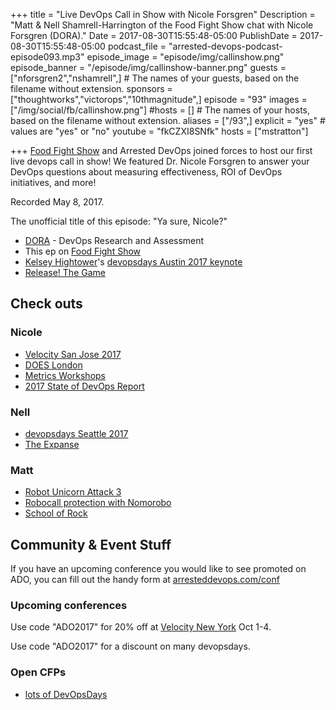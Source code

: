 +++
title = "Live DevOps Call in Show with Nicole Forsgren"
Description = "Matt & Nell Shamrell-Harrington of the Food Fight Show chat with Nicole Forsgren (DORA)."
Date = 2017-08-30T15:55:48-05:00
PublishDate = 2017-08-30T15:55:48-05:00
podcast_file = "arrested-devops-podcast-episode093.mp3"
episode_image = "episode/img/callinshow.png"
episode_banner = "/episode/img/callinshow-banner.png"
guests = ["nforsgren2","nshamrell",] # The names of your guests, based on the filename without extension.
sponsors = ["thoughtworks","victorops","10thmagnitude",]
episode = "93"
images = ["/img/social/fb/callinshow.png"]
#hosts = [] # The names of your hosts, based on the filename without extension.
aliases = ["/93",]
explicit = "yes" # values are "yes" or "no"
youtube = "fkCZXI8SNfk"
hosts = ["mstratton"]

+++
[Food Fight Show](http://foodfightshow.org/) and Arrested DevOps joined forces to host our first live devops call in show! We featured Dr. Nicole Forsgren to answer your DevOps questions about measuring effectiveness, ROI of DevOps initiatives, and more!

Recorded May 8, 2017.

The unofficial title of this episode: "Ya sure, Nicole?"

* [DORA](https://devops-research.com/) - DevOps Research and Assessment
* This ep on [Food Fight Show](http://foodfightshow.org/2017/04/devops-live-call-in-show.html)
* [Kelsey Hightower](https://twitter.com/kelseyhightower/)'s [devopsdays Austin 2017 keynote](https://www.youtube.com/watch?v=36S7N7OZSTI&feature=youtu.be&t=45m5s)
* [Release! The Game](http://inedo.com/release)

## Check outs

### Nicole
- [Velocity San Jose 2017](https://conferences.oreilly.com/velocity/vl-ca/public/schedule/detail/59291)
- [DOES London](https://events.itrevolution.com/eur/schedule/?presentation=17ITREV-LONDON-686575)
- [Metrics Workshops](https://devops-research.com/events.html)
- [2017 State of DevOps Report](https://puppet.com/resources/whitepaper/state-of-devops-report)

### Nell
- [devopsdays Seattle 2017](https://www.devopsdays.org/events/2017-seattle/welcome/)
- [The Expanse](http://www.imdb.com/title/tt3230854/)

### Matt
- [Robot Unicorn Attack 3](https://itunes.apple.com/us/app/robot-unicorn-attack-3/id1065633819?mt=8)
- [Robocall protection with Nomorobo](https://www.nomorobo.com/)
- [School of Rock](https://www.schoolofrock.com/)


## Community & Event Stuff

If you have an upcoming conference you would like to see promoted on ADO, you can fill out the handy form at [arresteddevops.com/conf](https://arresteddevops.com/conf)

### Upcoming conferences
Use code "ADO2017" for 20% off at [Velocity New York](https://conferences.oreilly.com/velocity/vl-ny) Oct 1-4.

Use code "ADO2017" for a discount on many devopsdays.

### Open CFPs

* [lots of DevOpsDays](https://devopsdays.org/speaking)
